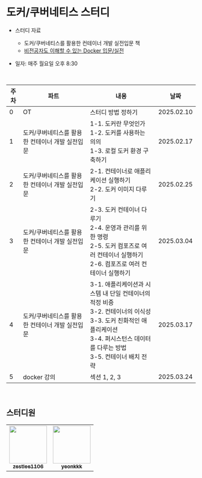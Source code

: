 # 도커/쿠버네티스 스터디
- 스터디 자료
  - 도커/쿠버네티스를 활용한 컨테이너 개발 실전입문 책
  - [비전공자도 이해할 수 있는 Docker 입문/실전](https://www.inflearn.com/course/%EB%B9%84%EC%A0%84%EA%B3%B5%EC%9E%90-docker-%EC%9E%85%EB%AC%B8-%EC%8B%A4%EC%A0%84)
- 일자: 매주 월요일 오후 8:30

  <br> 

| 주차 | 파트 | 내용 | 날짜 |
| --- | --- | --- | --- |
| 0 | OT | 스터디 방법 정하기 | 2025.02.10 |
| 1  | 도커/쿠버네티스를 활용한 컨테이너 개발 실전입문 | 1-1. 도커란 무엇인가<br>1-2. 도커를 사용하는 의의<br>1-3. 로컬 도커 환경 구축하기 | 2025.02.17 |
| 2  |  도커/쿠버네티스를 활용한 컨테이너 개발 실전입문 | 2-1. 컨테이너로 애플리케이션 실행하기<br>2-2. 도커 이미지 다루기 | 2025.02.25 |
| 3  | 도커/쿠버네티스를 활용한 컨테이너 개발 실전입문  | 2-3. 도커 컨테이너 다루기<br>2-4. 운영과 관리를 위한 명령<br>2-5. 도커 컴포즈로 여러 컨테이너 실행하기<br>2-6. 컴포즈로 여러 컨테이너 실행하기 | 2025.03.04 |
| 4  | 도커/쿠버네티스를 활용한 컨테이너 개발 실전입문  | 3-1. 애플리케이션과 시스템 내 단일 컨테이너의 적정 비중<br>3-2. 컨테이너의 이식성<br>3-3. 도커 친화적인 애플리케이션<br>3-4. 퍼시스턴스 데이터를 다루는 방법<br>3-5. 컨테이너 배치 전략 | 2025.03.17 |
| 5  | docker 강의 | 섹션 1, 2, 3 | 2025.03.24 |


<br>

## 스터디원
  
<table>
  <tr>
    <td align="center"><a href="https://github.com/zestlee1106"><img src="https://avatars.githubusercontent.com/u/47649108?v=4?s=100" width="100px;" alt=""/><br /><sub><b>zestlee1106</b></sub></a><br /></td>
     <td align="center"><a href="https://github.com/yeonkkk"><img src="https://avatars.githubusercontent.com/u/88660886?v=4?v=4?s=100" width="100px;" alt=""/><br /><sub><b>yeonkkk</b></sub></a><br /></td>
</tr>
</table>
